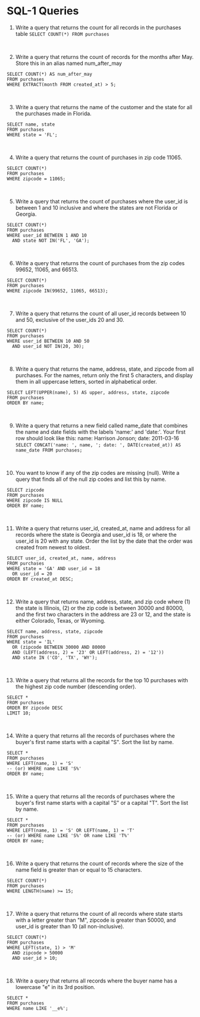 # SQL-1 Queries


1. Write a query that returns the count for all records in the purchases table
``
SELECT COUNT(*)
FROM purchases
``
<br>

2. Write a query that returns the count of records for the months after May. Store this in an alias named num_after_may
```
SELECT COUNT(*) AS num_after_may
FROM purchases
WHERE EXTRACT(month FROM created_at) > 5;
```

<br>

3. Write a query that returns the name of the customer and the state for all the purchases made in Florida.
```
SELECT name, state
FROM purchases
WHERE state = 'FL';
```

<br>

4. Write a query that returns the count of purchases in zip code 11065.
```
SELECT COUNT(*)
FROM purchases
WHERE zipcode = 11065;
```

<br>

5. Write a query that returns the count of purchases where the user_id is between 1 and 10 inclusive and where the states are not Florida or Georgia.
````
SELECT COUNT(*)
FROM purchases
WHERE user_id BETWEEN 1 AND 10
  AND state NOT IN('FL', 'GA');
````

<br>

6. Write a query that returns the count of purchases from the zip codes 99652, 11065, and 66513.
```
SELECT COUNT(*)
FROM purchases
WHERE zipcode IN(99652, 11065, 66513);
```

<br>

7. Write a query that returns the count of all user_id records between 10 and 50, exclusive of the user_ids 20 and 30.
````
SELECT COUNT(*)
FROM purchases
WHERE user_id BETWEEN 10 AND 50
  AND user_id NOT IN(20, 30);
````

<br>

8. Write a query that returns the name, address, state, and zipcode from all purchases. For the names, return only the first 5 characters, and display them in all uppercase letters, sorted in alphabetical order.
```
SELECT LEFT(UPPER(name), 5) AS upper, address, state, zipcode
FROM purchases
ORDER BY name;
```

<br>

9. Write a query that returns a new field called name_date that combines the name and date fields with the labels 'name:' and 'date:'. Your first row should look like this: name: Harrison Jonson; date: 2011-03-16
``
SELECT CONCAT('name: ', name, '; date: ', DATE(created_at)) AS name_date
FROM purchases;
``

<br>

10. You want to know if any of the zip codes are missing (null). Write a query that finds all of the null zip codes and list this by name.
````
SELECT zipcode
FROM purchases
WHERE zipcode IS NULL
ORDER BY name;
````

<br>

11. Write a query that returns user_id, created_at, name and address for all records where the state is Georgia and user_id is 18, or where the user_id is 20 with any state. Order the list by the date that the order was created from newest to oldest.
`````
SELECT user_id, created_at, name, address
FROM purchases
WHERE state = 'GA' AND user_id = 18
  OR user_id = 20
ORDER BY created_at DESC;
`````

<br>

12. Write a query that returns name, address, state, and zip code where (1) the state is Illinois, (2) or the zip code is between 30000 and 80000, and the first two characters in the address are 23 or 12, and the state is either Colorado, Texas, or Wyoming.
``````
SELECT name, address, state, zipcode
FROM purchases
WHERE state = 'IL' 
  OR (zipcode BETWEEN 30000 AND 80000
  AND (LEFT(address, 2) = '23' OR LEFT(address, 2) = '12'))
  AND state IN ('CO', 'TX', 'WY');
``````

<br>

13. Write a query that returns all the records for the top 10 purchases with the highest zip code number (descending order).
````
SELECT *
FROM purchases
ORDER BY zipcode DESC
LIMIT 10;
````

<br>

14. Write a query that returns all the records of purchases where the buyer's first name starts with a capital "S". Sort the list by name.
`````
SELECT *
FROM purchases
WHERE LEFT(name, 1) = 'S'
-- (or) WHERE name LIKE 'S%'
ORDER BY name;
`````

<br>

15. Write a query that returns all the records of purchases where the buyer's first name starts with a capital "S" or a capital "T". Sort the list by name.
`````
SELECT *
FROM purchases
WHERE LEFT(name, 1) = 'S' OR LEFT(name, 1) = 'T'
-- (or) WHERE name LIKE 'S%' OR name LIKE 'T%'
ORDER BY name;
`````

<br>

16. Write a query that returns the count of records where the size of the name field is greater than or equal to 15 characters.
```
SELECT COUNT(*)
FROM purchases
WHERE LENGTH(name) >= 15;
```

<br>

17. Write a query that returns the count of all records where state starts with a letter greater than "M", zipcode is greater than 50000, and user_id is greater than 10 (all non-inclusive).
`````
SELECT COUNT(*)
FROM purchases
WHERE LEFT(state, 1) > 'M'
  AND zipcode > 50000
  AND user_id > 10;
`````

<br>

18. Write a query that returns all records where the buyer name has a lowercase "e" in its 3rd position.
```
SELECT *
FROM purchases
WHERE name LIKE '__e%';
```

